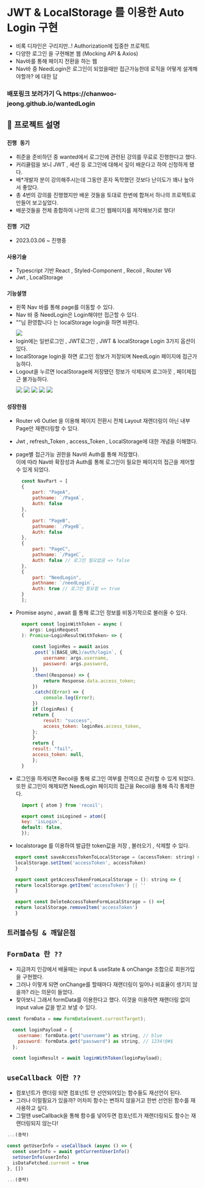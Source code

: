 # JWT & LocalStorage 를 이용한 Auto Login 구현
- 비록 디자인은 구리지만..! Authorization에 집중한 프로젝트
- 다양한 로그인 을 구현해본 웹 (Mocking API & Axios)<br/>
- Nav바를 통해 페이지 전환을 하는 웹 <br/>
- Nav바 중 NeedLogin은 로그인이 되었을때만 접근가능한데 로직을 어떻게 설계해야할까? 에 대한 답


<h3> 배포링크 보러가기 🔍 https://chanwoo-jeong.github.io/wantedLogin</h3>

## 📌 프로젝트 설명
### `진행 동기` 
 - 취준을 준비하던 중 wanted에서 로그인에 관련된 강의를 무료로 진행한다고 했다.
 - 커리큘럼을 보니 JWT , 세션 등 로그인에 대해서 깊이 배운다고 하여 신청하게 됐다.
 - 배*개발자 분이 강의해주시는데 그동안 혼자 독학했던 것보다 난이도가 꽤나 높아서 좋았다.
 - 총 4번의 강의를 진행했지만 배운 것들을 토대로 한번에 합쳐서 하나의 프로젝트로 만들어 보고싶었다.
 - 배운것들을 전체 종합하여 나만의 로그인 웹페이지를 제작해보기로 했다!

### `진행 기간` 
 - 2023.03.06 ~ 진행중 

### `사용기술`
- Typescript 기반 React , Styled-Component , Recoil , Router V6
- Jwt , LocalStorage

### `기능설명`
- 왼쪽 Nav 바를 통해 page를 이동할 수 있다. <br/>
- Nav 바 중 NeedLogin은 Login해야만 접근할 수 있다.<br/>
- ""님 환영합니다 는 localStorage login을 하면 바뀐다.<br/>
  <img style="margin-top:10px;" src="./src/assets/images/main.png" >
- login에는 일반로그인 , JWT로그인 , JWT & localStorage Login 3가지 옵션이 있다.<br/>
- localStorage login을 하면 로그인 정보가 저장되며 NeedLogin 페이지에 접근가능하다.<br/>
- Logout을 누르면 localStorage에 저장됐던 정보가 삭제되며 로그아웃 , 페이제접근 불가능하다.<br/>
  <img style="margin-top:10px;" src="./src/assets/images/Memory.png" >
  <img src="./src/assets/images/JWT.png">
  <img src="./src/assets/images/local.png">
  <img src="./src/assets/images/logined.png">
  <img src="./src/assets/images/Logout.png">

### `성장한점`
- Router v6 Outlet 을 이용해 페이지 전환시 전체 Layout 재랜더링이 아닌 내부 Page만 재랜더링할 수 있다. <br/>
- Jwt , refresh_Token , access_Token , LocalStorage에 대한 개념을 이해했다. <br/>
- page별 접근가능 권한을 Nav바 Auth를 통해 저장했다. <br />이에 따라 Nav바 확장성과 Auth를 통해 로그인이 필요한 페이지의 접근을 제어할 수 있게 되었다.

  ```javascript
    const NavPart = [
    {
        part: "PageA",
        pathname: `/PageA`,
        Auth: false
    },
    {
        part: "PageB",
        pathname: `/PageB`,
        Auth: false
    },
    {
        part: "PageC",
        pathname: `/PageC`,
        Auth: false // 로그인 필요없음 => false
    },
    { 
        part: "NeedLogin", 
        pathname: `/needLogin`, 
        Auth: true // 로그인 필요함 => true
    }
    ];
  ```
- Promise async , await 를 통해 로그인 정보를 비동기적으로 불러올 수 있다.
  ```javascript
    export const loginWithToken = async (
       args: LoginRequest
    ): Promise<LoginResultWithToken> => {
        
        const loginRes = await axios
        .post(`${BASE_URL}/auth/login`, {
            username: args.username,
            password: args.password,
        })
        .then((Response) => {
            return Response.data.access_token;
        })
        .catch((Error) => {
            console.log(Error);
        }) 
        if (loginRes) {
        return {
            result: "success",
            access_token: loginRes.access_token,
        };
        }
        return {
        result: "fail",
        access_token: null,
        };
    }
  ```
- 로그인을 하게되면 Recoil을 통해 로그인 여부를 전역으로 관리할 수 있게 되었다. <br/>또한 로그인이 해제되면 NeedLogin 페이지의 접근을 Recoil을 통해 즉각 통제한다.
  ```javascript
    import { atom } from 'recoil';

    export const isLogined = atom({
    key: 'isLogin',
    default: false,
    });
  ```
- localstorage 를 이용하여 발급한 token값을 저장 , 불러오기 , 삭제할 수 있다.
 ```javascript
    export const saveAccessTokenToLocalStorage = (accessToken: string) => {
    localStorage.setItem('accessToken', accessToken)
    }

    export const getAccessTokenFromLocalStorage = (): string => {
    return localStorage.getItem('accessToken') || ''
    }

    export const DeleteAccessTokenFormLocalStorage = () =>{
    return localStorage.removeItem('accessToken')
    }
  ```

  ## `트러블슈팅 & 깨달은점`

  ## `FormData 란 ??`
  - 지금까지 인강에서 배울때는 input & useState & onChange 조합으로 회원가입을 구현했다. <br/>
  - 그러나 이렇게 되면 onChange를 할때마다 재랜더링이 일어나 비효율이 생기지 않을까? 라는 의문이 들었다.<br/>
  - 찾아보니 그래서 formData를 이용한다고 했다. 이것을 이용하면 재랜더링 없이 input value 값을 받고 보낼 수 있다.<br/>
  ```javascript
  const formData = new FormData(event.currentTarget);

    const loginPayload = {
      username: formData.get("username") as string, // blue
      password: formData.get("password") as string, // 1234!@#$  
    };

    const loginResult = await loginWithToken(loginPayload);
  ```

## `useCallback 이란 ??`
  - 컴포넌트가 랜더링 되면 컴포넌트 안 선언되어있는 함수들도 재선언이 된다.
  - 그러나 이럴필요가 있을까? 어차피 함수는 변하지 않을거고 한번 선언된 함수를 재사용하고 싶다.
  - 그럴땐 useCallback을 통해 함수를 넣어두면 컴포넌트가 재랜더링되도 함수는 재랜더링되지 않는다!
  ```javascript
  ...(중략)

  const getUserInfo = useCallback (async () => {
    const userInfo = await getCurrentUserInfo()
    setUserInfo(userInfo)
    isDataFetched.current = true
  }, [])

  ...(중략)
  ```

